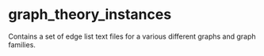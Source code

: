 # graph_theory_instances
Contains a set of edge list text files for a various different graphs and graph families.
